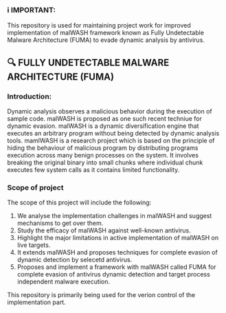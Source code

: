 ### ℹ️ IMPORTANT: 
This repository is used for maintaining project work for improved implementation of malWASH framework known as Fully Undetectable Malware Architecture (FUMA) to evade dynamic analysis by antivirus.
##       :mag: FULLY UNDETECTABLE MALWARE ARCHITECTURE (FUMA)
### Introduction:  
Dynamic analysis observes a malicious behavior during the execution of sample code. malWASH is proposed as one such recent techniue for dynamic evasion.
malWASH is a dynamic diversification engine that executes an arbitrary program without being detected by dynamic analysis tools.
mamlWASH is a research project which is based on the principle of hiding the behaviour of malicious program by distributing programs execution across many benign processes on the system. It involves breaking the original binary into small chunks where individual chunk executes few system calls as it contains limited functionality. 

### Scope of project 
The scope of this project will include the following:
1. We analyse the implementation challenges in malWASH and suggest mechanisms to get over them.
2. Study the efficacy of malWASH against well-known antivirus.
3. Highlight the major limitations in active implementation of malWASH on live targets.
4. It extends malWASH and proposes techniques for complete evasion of dynamic detection by selecetd antivirus.
5. Proposes and implement a framework with malWASH called FUMA for complete evasion of antivirus dynamic detection and target process independent malware execution.

This repository is primarily being used for the verion control of the implementation part.
